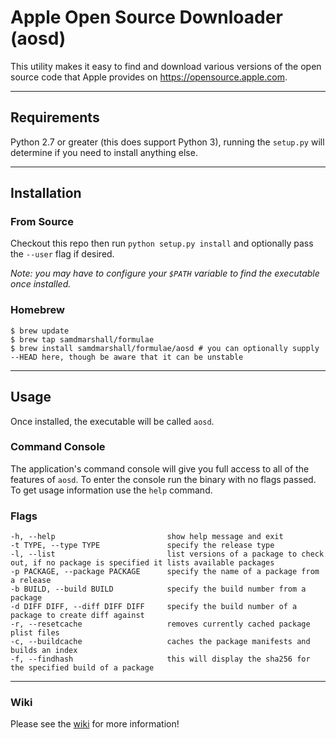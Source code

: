 # Apple Open Source Downloader (aosd)

This utility makes it easy to find and download various versions of the open source code that Apple provides on https://opensource.apple.com.

---

## Requirements

Python 2.7 or greater (this does support Python 3), running the `setup.py` will determine if you need to install anything else.

---

## Installation

### From Source

Checkout this repo then run `python setup.py install` and optionally pass the `--user` flag if desired.

*Note: you may have to configure your `$PATH` variable to find the executable once installed.*

### Homebrew

	$ brew update
	$ brew tap samdmarshall/formulae
	$ brew install samdmarshall/formulae/aosd # you can optionally supply --HEAD here, though be aware that it can be unstable

---

## Usage

Once installed, the executable will be called `aosd`.

### Command Console

The application's command console will give you full access to all of the features of `aosd`. To enter the console run the binary with no flags passed. To get usage information use the `help` command.

### Flags

	-h, --help                         show help message and exit
	-t TYPE, --type TYPE               specify the release type
	-l, --list                         list versions of a package to check out, if no package is specified it lists available packages
	-p PACKAGE, --package PACKAGE      specify the name of a package from a release
	-b BUILD, --build BUILD            specify the build number from a package
	-d DIFF DIFF, --diff DIFF DIFF     specify the build number of a package to create diff against
	-r, --resetcache                   removes currently cached package plist files
	-c, --buildcache                   caches the package manifests and builds an index
	-f, --findhash					   this will display the sha256 for the specified build of a package


---


### Wiki

Please see the [wiki](https://github.com/samdmarshall/AOS-Downloader/wiki) for more information!